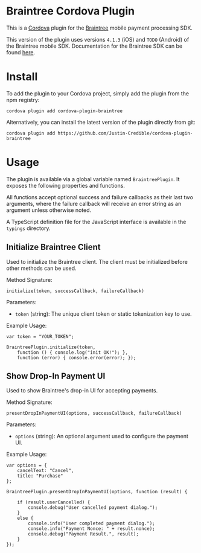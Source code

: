 # Braintree Cordova Plugin

This is a [Cordova](http://cordova.apache.org/) plugin for the [Braintree](https://www.braintreepayments.com/) mobile payment processing SDK.

This version of the plugin uses versions `4.1.3` (iOS) and `TODO` (Android) of the Braintree mobile SDK. Documentation for the Braintree SDK can be found [here](https://developers.braintreepayments.com/start/overview).

# Install

To add the plugin to your Cordova project, simply add the plugin from the npm registry:

    cordova plugin add cordova-plugin-braintree

Alternatively, you can install the latest version of the plugin directly from git:

    cordova plugin add https://github.com/Justin-Credible/cordova-plugin-braintree

# Usage

The plugin is available via a global variable named `BraintreePlugin`. It exposes the following properties and functions.

All functions accept optional success and failure callbacks as their last two arguments, where the failure callback will receive an error string as an argument unless otherwise noted.

A TypeScript definition file for the JavaScript interface is available in the `typings` directory. <!-- TODO: as well as on [DefinitelyTyped](https://github.com/borisyankov/DefinitelyTyped) via the `tsd` tool. -->

## Initialize Braintree Client ##

Used to initialize the Braintree client. The client must be initialized before other methods can be used.

Method Signature:

`initialize(token, successCallback, failureCallback)`

Parameters:

* `token` (string): The unique client token or static tokenization key to use.

Example Usage:

```
var token = "YOUR_TOKEN";

BraintreePlugin.initialize(token,
    function () { console.log("init OK!"); },
    function (error) { console.error(error); });
```

## Show Drop-In Payment UI ##

Used to show Braintree's drop-in UI for accepting payments.

Method Signature:

`presentDropInPaymentUI(options, successCallback, failureCallback)`

Parameters:

* `options` (string): An optional argument used to configure the payment UI.

Example Usage:

```
var options = {
    cancelText: "Cancel",
    title: "Purchase"
};

BraintreePlugin.presentDropInPaymentUI(options, function (result) {

    if (result.userCancelled) {
        console.debug("User cancelled payment dialog.");
    }
    else {
        console.info("User completed payment dialog.");
        console.info("Payment Nonce: " + result.nonce);
        console.debug("Payment Result.", result);
    }
});
```
